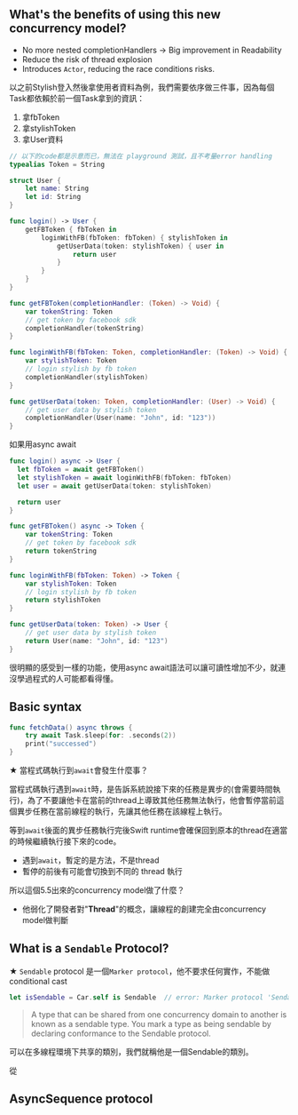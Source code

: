 
## What's the benefits of using this new concurrency model?

- No more nested completionHandlers -> Big improvement in Readability
- Reduce the risk of thread explosion
- Introduces `Actor`, reducing the race conditions risks.

以之前Stylish登入然後拿使用者資料為例，我們需要依序做三件事，因為每個Task都依賴於前一個Task拿到的資訊：

1. 拿fbToken
2. 拿stylishToken
3. 拿User資料

```swift
// 以下的code都是示意而已，無法在 playground 測試，且不考量error handling
typealias Token = String

struct User {
    let name: String
    let id: String
}

func login() -> User {
    getFBToken { fbToken in
        loginWithFB(fbToken: fbToken) { stylishToken in
            getUserData(token: stylishToken) { user in
                return user
            }
        }
    }
}

func getFBToken(completionHandler: (Token) -> Void) {
    var tokenString: Token
    // get token by facebook sdk
    completionHandler(tokenString)
}

func loginWithFB(fbToken: Token, completionHandler: (Token) -> Void) {
    var stylishToken: Token
    // login stylish by fb token
    completionHandler(stylishToken)
}

func getUserData(token: Token, completionHandler: (User) -> Void) {
    // get user data by stylish token
    completionHandler(User(name: "John", id: "123"))
}
```

如果用async await

```swift
func login() async -> User {
  let fbToken = await getFBToken()
  let stylishToken = await loginWithFB(fbToken: fbToken)
  let user = await getUserData(token: stylishToken)

  return user
}

func getFBToken() async -> Token {
    var tokenString: Token
    // get token by facebook sdk
    return tokenString
}

func loginWithFB(fbToken: Token) -> Token {
    var stylishToken: Token
    // login stylish by fb token
    return stylishToken
}

func getUserData(token: Token) -> User {
    // get user data by stylish token
    return User(name: "John", id: "123")
}
```

很明顯的感受到一樣的功能，使用async await語法可以讓可讀性增加不少，就連沒學過程式的人可能都看得懂。

## Basic syntax

```swift
func fetchData() async throws {
    try await Task.sleep(for: .seconds(2))
    print("successed")
}
```

★ 當程式碼執行到`await`會發生什麼事？

當程式碼執行遇到`await`時，是告訴系統說接下來的任務是異步的(會需要時間執行)，為了不要讓他卡在當前的thread上導致其他任務無法執行，他會暫停當前這個異步任務在當前線程的執行，先讓其他任務在該線程上執行。

等到`await`後面的異步任務執行完後Swift runtime會確保回到原本的thread在適當的時候繼續執行接下來的code。

- 遇到`await`，暫定的是方法，不是thread
- 暫停的前後有可能會切換到不同的 thread 執行

所以這個5.5出來的concurrency model做了什麼？

- 他弱化了開發者對"**Thread**"的概念，讓線程的創建完全由concurrency model做判斷

## What is a `Sendable` Protocol?

★ `Sendable` protocol 是一個`Marker protocol`，他不要求任何實作，不能做conditional cast

```swift
let isSendable = Car.self is Sendable  // error: Marker protocol 'Sendable' cannot be used in a conditional cast.
```

> A type that can be shared from one concurrency domain to another is known as a sendable type.
> You mark a type as being sendable by declaring conformance to the Sendable protocol.

可以在多線程環境下共享的類別，我們就稱他是一個Sendable的類別。

從

## AsyncSequence protocol

